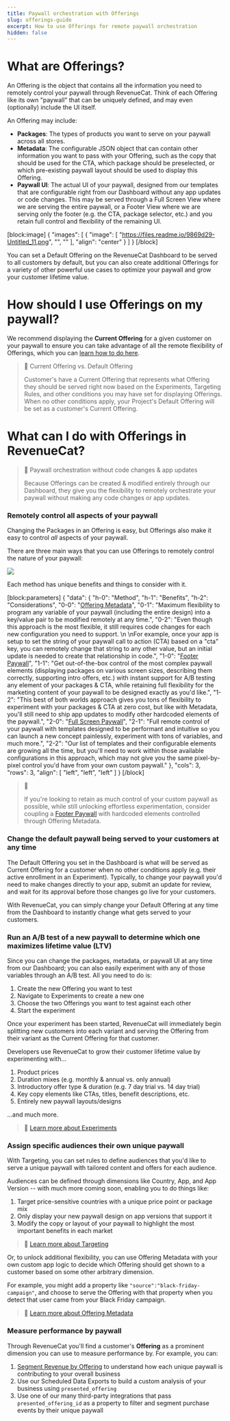 ```yaml
---
title: Paywall orchestration with Offerings
slug: offerings-guide
excerpt: How to use Offerings for remote paywall orchestration
hidden: false
---
```

# What are Offerings?

An Offering is the object that contains all the information you need to remotely control your paywall through RevenueCat. Think of each Offering like its own "paywall" that can be uniquely defined, and may even (optionally) include the UI itself.

An Offering may include:

- **Packages**: The types of products you want to serve on your paywall across all stores.
- **Metadata**: The configurable JSON object that can contain other information you want to pass with your Offering, such as the copy that should be used for the CTA, which package should be preselected, or which pre-existing paywall layout should be used to display this Offering.
- **Paywall UI**: The actual UI of your paywall, designed from our templates that are configurable right from our Dashboard without any app updates or code changes. This may be served through a Full Screen View where we are serving the entire paywall, or a Footer View where we are serving only the footer (e.g. the CTA, package selector, etc.) and you retain full control and flexibility of the remaining UI.

[block:image]
{
  "images": [
    {
      "image": [
        "https://files.readme.io/9869d29-Untitled_11.png",
        "",
        ""
      ],
      "align": "center"
    }
  ]
}
[/block]

You can set a Default Offering on the RevenueCat Dashboard to be served to all customers by default, but you can also create additional Offerings for a variety of other powerful use cases to optimize your paywall and grow your customer lifetime value.

# How should I use Offerings on my paywall?

We recommend displaying the **Current Offering** for a given customer on your paywall to ensure you can take advantage of all the remote flexibility of Offerings, which you can [learn how to do here](https://www.revenuecat.com/docs/displaying-products#fetching-offerings).

> 📘 Current Offering vs. Default Offering
> 
> Customer's have a Current Offering that represents what Offering they should be served right now based on the Experiments, Targeting Rules, and other conditions you may have set for displaying Offerings. When no other conditions apply, your Project's Default Offering will be set as a customer's Current Offering.

# What can I do with Offerings in RevenueCat?

> 📘 Paywall orchestration without code changes & app updates
> 
> Because Offerings can be created & modified entirely through our Dashboard, they give you the flexibility to remotely orchestrate your paywall without making any code changes or app updates.

### Remotely control all aspects of your paywall

Changing the Packages in an Offering is easy, but Offerings also make it easy to control _all_ aspects of your paywall.

There are three main ways that you can use Offerings to remotely control the nature of your paywall:

![](https://files.readme.io/d4971fc-image.png)

Each method has unique benefits and things to consider with it.

[block:parameters]
{
  "data": {
    "h-0": "Method",
    "h-1": "Benefits",
    "h-2": "Considerations",
    "0-0": "[Offering Metadata](https://www.revenuecat.com/docs/offering-metadata)",
    "0-1": "Maximum flexibility to program any variable of your paywall (including the entire design) into a key/value pair to be modified remotely at any time.",
    "0-2": "Even though this approach is the most flexible, it still requires code changes for each new configuration you need to support.  \n  \nFor example, once your app is setup to set the string of your paywall call to action (CTA) based on a \"cta\" key, you can remotely change that string to any other value, but an initial update is needed to create that relationship in code.",
    "1-0": "[Footer Paywall](https://www.revenuecat.com/docs/paywalls)",
    "1-1": "Get out-of-the-box control of the most complex paywall elements (displaying packages on various screen sizes, describing them correctly, supporting intro offers, etc.) with instant support for A/B testing any element of your packages & CTA, while retaining full flexibility for the marketing content of your paywall to be designed exactly as you'd like.",
    "1-2": "This best of both worlds approach gives you tons of flexibility to experiment with your packages & CTA at zero cost, but like with Metadata, you'll still need to ship app updates to modify other hardcoded elements of the paywall.",
    "2-0": "[Full Screen Paywall](https://www.revenuecat.com/docs/paywalls)",
    "2-1": "Full remote control of your paywall with templates designed to be performant and intuitive so you can launch a new concept painlessly, experiment with tons of variables, and much more.",
    "2-2": "Our list of templates and their configurable elements are growing all the time, but you'll need to work within those available configurations in this approach, which may not give you the same pixel-by-pixel control you'd have from your own custom paywall."
  },
  "cols": 3,
  "rows": 3,
  "align": [
    "left",
    "left",
    "left"
  ]
}
[/block]


> 📘 
> 
> If you're looking to retain as much control of your custom paywall as possible, while still unlocking effortless experimentation, consider coupling a [Footer Paywall](https://www.revenuecat.com/docs/displaying-paywalls#how-to-display-a-footer-paywall-on-your-custom-paywall) with hardcoded elements controlled through Offering Metadata.

### Change the default paywall being served to your customers at any time

The Default Offering you set in the Dashboard is what will be served as Current Offering for a customer when no other conditions apply (e.g. their active enrollment in an Experiment). Typically, to change your paywall you'd need to make changes directly to your app, submit an update for review, and wait for its approval before those changes go live for your customers.

With RevenueCat, you can simply change your Default Offering at any time from the Dashboard to instantly change what gets served to your customers.

### Run an A/B test of a new paywall to determine which one maximizes lifetime value (LTV)

Since you can change the packages, metadata, or paywall UI at any time from our Dashboard; you can also easily experiment with any of those variables through an A/B test. All you need to do is:

1. Create the new Offering you want to test
2. Navigate to Experiments to create a new one
3. Choose the two Offerings you want to test against each other
4. Start the experiment

Once your experiment has been started, RevenueCat will immediately begin splitting new customers into each variant and serving the Offering from their variant as the Current Offering for that customer.

Developers use RevenueCat to grow their customer lifetime value by experimenting with...

1. Product prices
2. Duration mixes (e.g. monthly & annual vs. only annual)
3. Introductory offer type & duration (e.g. 7 day trial vs. 14 day trial)
4. Key copy elements like CTAs, titles, benefit descriptions, etc.
5. Entirely new paywall layouts/designs

...and much more.

> 📘 [Learn more about Experiments](https://www.revenuecat.com/docs/experiments-v1)

### Assign specific audiences their own unique paywall

With Targeting, you can set rules to define audiences that you'd like to serve a unique paywall with tailored content and offers for each audience.

Audiences can be defined through dimensions like Country, App, and App Version -- with much more coming soon, enabling you to do things like:

1. Target price-sensitive countries with a unique price point or package mix
2. Only display your new paywall design on app versions that support it
3. Modify the copy or layout of your paywall to highlight the most important benefits in each market

> 📘 [Learn more about Targeting](https://www.revenuecat.com/docs/targeting)

Or, to unlock additional flexibility, you can use Offering Metadata with your own custom app logic to decide which Offering should get shown to a customer based on some other arbitrary dimension.

For example, you might add a property like `"source":"black-friday-campaign"`, and choose to serve the Offering with that property when you detect that user came from your Black Friday campaign.

> 📘 [Learn more about Offering Metadata](https://www.revenuecat.com/docs/offering-metadata)

### Measure performance by paywall

Through RevenueCat you'll find a customer's **Offering** as a prominent dimension you can use to measure performance by. For example, you can:

1. [Segment Revenue by Offering](https://app.revenuecat.com/charts/revenue?chart_type=Stacked%20area&segment=offering_id) to understand how each unique paywall is contributing to your overall business
2. Use our Scheduled Data Exports to build a custom analysis of your business using `presented_offering`
3. Use one of our many third-party integrations that pass `presented_offering_id` as a property to filter and segment purchase events by their unique paywall
